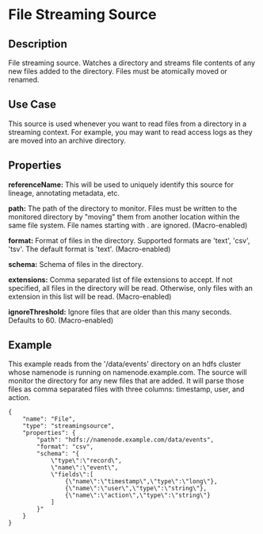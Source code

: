# File Streaming Source


Description
-----------
File streaming source. Watches a directory and streams file contents of any new files added to the directory.
Files must be atomically moved or renamed.


Use Case
--------
This source is used whenever you want to read files from a directory in a streaming context.
For example, you may want to read access logs as they are moved into an archive directory.


Properties
----------
**referenceName:** This will be used to uniquely identify this source for lineage, annotating metadata, etc.

**path:** The path of the directory to monitor. Files must be written to the monitored directory by
"moving" them from another location within the same file system. File names starting with . are ignored. (Macro-enabled)

**format:** Format of files in the directory. Supported formats are 'text', 'csv', 'tsv'.
The default format is 'text'. (Macro-enabled)

**schema:** Schema of files in the directory.

**extensions:** Comma separated list of file extensions to accept. If not specified, all files in the directory
will be read. Otherwise, only files with an extension in this list will be read. (Macro-enabled)

**ignoreThreshold:** Ignore files that are older than this many seconds. Defaults to 60. (Macro-enabled)


Example
-------
This example reads from the '/data/events' directory on an hdfs cluster whose namenode
is running on namenode.example.com. The source will monitor the directory for any
new files that are added. It will parse those files as comma separated files with three
columns: timestamp, user, and action.

    {
        "name": "File",
        "type": "streamingsource",
        "properties": {
            "path": "hdfs://namenode.example.com/data/events",
            "format": "csv",
            "schema": "{
                \"type\":\"record\",
                \"name\":\"event\",
                \"fields\":[
                    {\"name\":\"timestamp\",\"type\":\"long\"},
                    {\"name\":\"user\",\"type\":\"string\"},
                    {\"name\":\"action\",\"type\":\"string\"}
                ]
            }"
        }
    }
